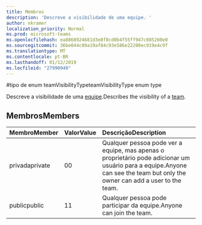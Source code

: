 ```yaml
---
title: Membros
description: 'Descreve a visibilidade de uma equipe. '
author: nkramer
localization_priority: Normal
ms.prod: microsoft-teams
ms.openlocfilehash: ea8868924681d3e8f8cd0b4f55ff947c085260e0
ms.sourcegitcommit: 36be044c89a19af84c93e586e22200ec919e4c9f
ms.translationtype: MT
ms.contentlocale: pt-BR
ms.lasthandoff: 01/12/2019
ms.locfileid: "27990940"
---
```

#<a name="teamvisibilitytype-enum-type"></a><span data-ttu-id="35c55-103">tipo de enum teamVisibilityType</span><span class="sxs-lookup"><span data-stu-id="35c55-103">teamVisibilityType enum type</span></span>



<span data-ttu-id="35c55-104">Descreve a visibilidade de uma [equipe](../resources/team.md).</span><span class="sxs-lookup"><span data-stu-id="35c55-104">Describes the visibility of a [team](../resources/team.md).</span></span> 

## <a name="members"></a><span data-ttu-id="35c55-105">Membros</span><span class="sxs-lookup"><span data-stu-id="35c55-105">Members</span></span>

| <span data-ttu-id="35c55-106">Membro</span><span class="sxs-lookup"><span data-stu-id="35c55-106">Member</span></span> | <span data-ttu-id="35c55-107">Valor</span><span class="sxs-lookup"><span data-stu-id="35c55-107">Value</span></span>| <span data-ttu-id="35c55-108">Descrição</span><span class="sxs-lookup"><span data-stu-id="35c55-108">Description</span></span> |
|:---------------|:--------|:----------|
|<span data-ttu-id="35c55-109">privada</span><span class="sxs-lookup"><span data-stu-id="35c55-109">private</span></span>|<span data-ttu-id="35c55-110">0</span><span class="sxs-lookup"><span data-stu-id="35c55-110">0</span></span>|<span data-ttu-id="35c55-111">Qualquer pessoa pode ver a equipe, mas apenas o proprietário pode adicionar um usuário para a equipe.</span><span class="sxs-lookup"><span data-stu-id="35c55-111">Anyone can see the team but only the owner can add a user to the team.</span></span>|
|<span data-ttu-id="35c55-112">public</span><span class="sxs-lookup"><span data-stu-id="35c55-112">public</span></span>|<span data-ttu-id="35c55-113">1</span><span class="sxs-lookup"><span data-stu-id="35c55-113">1</span></span>|<span data-ttu-id="35c55-114">Qualquer pessoa pode participar da equipe.</span><span class="sxs-lookup"><span data-stu-id="35c55-114">Anyone can join the team.</span></span>|
